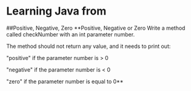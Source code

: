 # Learning Java from
##Positive, Negative, Zero
**Positive, Negative or Zero
Write a method called checkNumber with an int parameter number.

The method should not return any value, and it needs to print out:

"positive" if the parameter number is > 0

"negative" if the parameter number is < 0

"zero" if the parameter number is equal to 0**
